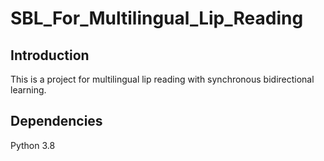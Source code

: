 # SBL_For_Multilingual_Lip_Reading
Introduction
----
This is a project for multilingual lip reading with synchronous bidirectional learning.

Dependencies
----
Python 3.8
